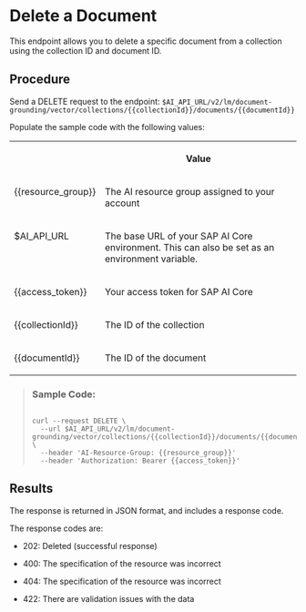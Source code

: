 <!-- loio529a5e8168604f8c80139c915df9a014 -->

# Delete a Document

This endpoint allows you to delete a specific document from a collection using the collection ID and document ID.



## Procedure

Send a DELETE request to the endpoint: `$AI_API_URL/v2/lm/document-grounding/vector/collections/{{collectionId}}/documents/{{documentId}}`

Populate the sample code with the following values:


<table>
<tr>
<th valign="top">

 

</th>
<th valign="top">

Value

</th>
</tr>
<tr>
<td valign="top">

\{\{resource\_group\}\}

</td>
<td valign="top">

The AI resource group assigned to your account

</td>
</tr>
<tr>
<td valign="top">

$AI\_API\_URL

</td>
<td valign="top">

The base URL of your SAP AI Core environment. This can also be set as an environment variable.

</td>
</tr>
<tr>
<td valign="top">

\{\{access\_token\}\}

</td>
<td valign="top">

Your access token for SAP AI Core

</td>
</tr>
<tr>
<td valign="top">

\{\{collectionId\}\}

</td>
<td valign="top">

The ID of the collection

</td>
</tr>
<tr>
<td valign="top">

\{\{documentId\}\}

</td>
<td valign="top">

The ID of the document

</td>
</tr>
</table>

 > ### Sample Code:  
> ```
> 
> curl --request DELETE \ 
>   --url $AI_API_URL/v2/lm/document-grounding/vector/collections/{{collectionId}}/documents/{{documentId}} \
>   --header 'AI-Resource-Group: {{resource_group}}' 
>   --header 'Authorization: Bearer {{access_token}}'
> ```

 

<a name="loio529a5e8168604f8c80139c915df9a014__result_rbc_dqw_vfc"/>

## Results

The response is returned in JSON format, and includes a response code.

The response codes are:

-   202: Deleted \(successful response\)

-   400: The specification of the resource was incorrect

-   404: The specification of the resource was incorrect

-   422: There are validation issues with the data


